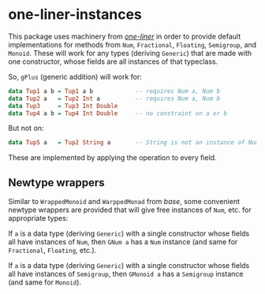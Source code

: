 one-liner-instances
===================

This package uses machinery from *[one-liner][]* in order to provide default
implementations for methods from `Num`, `Fractional`, `Floating`, `Semigroup`,
and `Monoid`.  These will work for any types (deriving `Generic`) that are
made with one constructor, whose fields are all instances of that typeclass.

[one-liner]: https://hackage.haskell.org/package/one-liner

So, `gPlus` (generic addition) will work for:

```haskell
data Tup1 a b = Tup1 a b            -- requires Num a, Num b
data Tup2 a   = Tup2 Int a          -- requires Num a, Num b
data Tup3     = Tup3 Int Double
data Tup4 a b = Tup4 Int Double     -- no constraint on a or b
```

But not on:

```haskell
data Tup5 a   = Tup2 String a       -- String is not an instance of Num
```

These are implemented by applying the operation to every field.

Newtype wrappers
----------------

Similar to `WrappedMonoid` and `WarppedMonad` from *base*, some convenient
newtype wrappers are provided that will give free instances of `Num`, etc. for
appropriate types:

If `a` is a data type (deriving `Generic`) with a single constructor whose
fields all have instances of `Num`, then `GNum a` has a `Num` instance (and
same for `Fractional`, `Floating`, etc.).

If `a` is a data type (deriving `Generic`) with a single constructor whose
fields all have instances of `Semigroup`, then `GMonoid a` has a `Semigroup`
instance (and same for `Monoid`).

